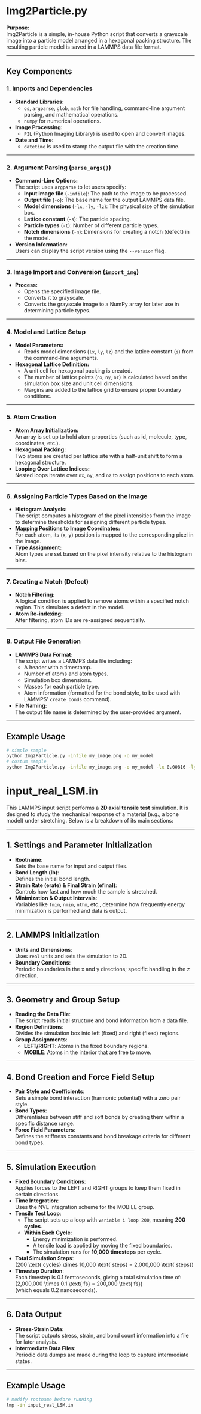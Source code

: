 # Img2Particle.py

**Purpose:**  
Img2Particle is a simple, in-house Python script that converts a grayscale image into a particle model arranged in a hexagonal packing structure. The resulting particle model is saved in a LAMMPS data file format.

---

## Key Components

### 1. Imports and Dependencies
- **Standard Libraries:**  
  - `os`, `argparse`, `glob`, `math` for file handling, command-line argument parsing, and mathematical operations.
  - `numpy` for numerical operations.
- **Image Processing:**  
  - `PIL` (Python Imaging Library) is used to open and convert images.
- **Date and Time:**  
  - `datetime` is used to stamp the output file with the creation time.

---

### 2. Argument Parsing (`parse_args()`)
- **Command-Line Options:**  
  The script uses `argparse` to let users specify:
  - **Input image file** (`-infile`): The path to the image to be processed.
  - **Output file** (`-o`): The base name for the output LAMMPS data file.
  - **Model dimensions** (`-lx`, `-ly`, `-lz`): The physical size of the simulation box.
  - **Lattice constant** (`-s`): The particle spacing.
  - **Particle types** (`-t`): Number of different particle types.
  - **Notch dimensions** (`-n`): Dimensions for creating a notch (defect) in the model.
- **Version Information:**  
  Users can display the script version using the `--version` flag.

---

### 3. Image Import and Conversion (`import_img`)
- **Process:**  
  - Opens the specified image file.
  - Converts it to grayscale.
  - Converts the grayscale image to a NumPy array for later use in determining particle types.

---

### 4. Model and Lattice Setup
- **Model Parameters:**  
  - Reads model dimensions (`lx`, `ly`, `lz`) and the lattice constant (`s`) from the command-line arguments.
- **Hexagonal Lattice Definition:**  
  - A unit cell for hexagonal packing is created.
  - The number of lattice points (`nx`, `ny`, `nz`) is calculated based on the simulation box size and unit cell dimensions.
  - Margins are added to the lattice grid to ensure proper boundary conditions.

---

### 5. Atom Creation
- **Atom Array Initialization:**  
  An array is set up to hold atom properties (such as id, molecule, type, coordinates, etc.).
- **Hexagonal Packing:**  
  Two atoms are created per lattice site with a half-unit shift to form a hexagonal structure.
- **Looping Over Lattice Indices:**  
  Nested loops iterate over `nx`, `ny`, and `nz` to assign positions to each atom.

---

### 6. Assigning Particle Types Based on the Image
- **Histogram Analysis:**  
  The script computes a histogram of the pixel intensities from the image to determine thresholds for assigning different particle types.
- **Mapping Positions to Image Coordinates:**  
  For each atom, its (x, y) position is mapped to the corresponding pixel in the image.
- **Type Assignment:**  
  Atom types are set based on the pixel intensity relative to the histogram bins.

---

### 7. Creating a Notch (Defect)
- **Notch Filtering:**  
  A logical condition is applied to remove atoms within a specified notch region. This simulates a defect in the model.
- **Atom Re-indexing:**  
  After filtering, atom IDs are re-assigned sequentially.

---

### 8. Output File Generation
- **LAMMPS Data Format:**  
  The script writes a LAMMPS data file including:
  - A header with a timestamp.
  - Number of atoms and atom types.
  - Simulation box dimensions.
  - Masses for each particle type.
  - Atom information (formatted for the bond style, to be used with LAMMPS' `create_bonds` command).
- **File Naming:**  
  The output file name is determined by the user-provided argument.

---

## Example Usage

```bash
# simple sample
python Img2Particle.py -infile my_image.png -o my_model
# costum sample
python Img2Particle.py -infile my_image.png -o my_model -lx 0.00816 -ly 0.00816 -lz 1 -s 0.00003657 -t 2 -n 7.968e-5 1.083e-3
```

# input_real_LSM.in
This LAMMPS input script performs a **2D axial tensile test** simulation. It is designed to study the mechanical response of a material (e.g., a bone model) under stretching. Below is a breakdown of its main sections:

---

## 1. Settings and Parameter Initialization
- **Rootname**:  
  Sets the base name for input and output files.
- **Bond Length (lb)**:  
  Defines the initial bond length.
- **Strain Rate (erate) & Final Strain (efinal)**:  
  Controls how fast and how much the sample is stretched.
- **Minimization & Output Intervals**:  
  Variables like `fmin`, `nmin`, `nthm`, etc., determine how frequently energy minimization is performed and data is output.

---

## 2. LAMMPS Initialization
- **Units and Dimensions**:  
  Uses `real` units and sets the simulation to 2D.
- **Boundary Conditions**:  
  Periodic boundaries in the x and y directions; specific handling in the z direction.

---

## 3. Geometry and Group Setup
- **Reading the Data File**:  
  The script reads initial structure and bond information from a data file.
- **Region Definitions**:  
  Divides the simulation box into left (fixed) and right (fixed) regions.
- **Group Assignments**:  
  - **LEFT/RIGHT**: Atoms in the fixed boundary regions.  
  - **MOBILE**: Atoms in the interior that are free to move.

---

## 4. Bond Creation and Force Field Setup
- **Pair Style and Coefficients**:  
  Sets a simple bond interaction (harmonic potential) with a zero pair style.
- **Bond Types**:  
  Differentiates between stiff and soft bonds by creating them within a specific distance range.
- **Force Field Parameters**:  
  Defines the stiffness constants and bond breakage criteria for different bond types.

---

## 5. Simulation Execution
- **Fixed Boundary Conditions**:  
  Applies forces to the LEFT and RIGHT groups to keep them fixed in certain directions.
- **Time Integration**:  
  Uses the NVE integration scheme for the MOBILE group.
- **Tensile Test Loop**:  
  - The script sets up a loop with `variable i loop 200`, meaning **200 cycles**.
  - **Within Each Cycle**:
    - Energy minimization is performed.
    - A tensile load is applied by moving the fixed boundaries.
    - The simulation runs for **10,000 timesteps** per cycle.
- **Total Simulation Steps**:  
  \(200 \text{ cycles} \times 10,000 \text{ steps} = 2,000,000 \text{ steps}\)
- **Timestep Duration**:  
  Each timestep is 0.1 femtoseconds, giving a total simulation time of:  
  \(2,000,000 \times 0.1 \text{ fs} = 200,000 \text{ fs}\)  
  (which equals 0.2 nanoseconds).

---

## 6. Data Output
- **Stress-Strain Data**:  
  The script outputs stress, strain, and bond count information into a file for later analysis.
- **Intermediate Data Files**:  
  Periodic data dumps are made during the loop to capture intermediate states.

---
## Example Usage

```bash
# modify rootname before running
lmp -in input_real_LSM.in
```
